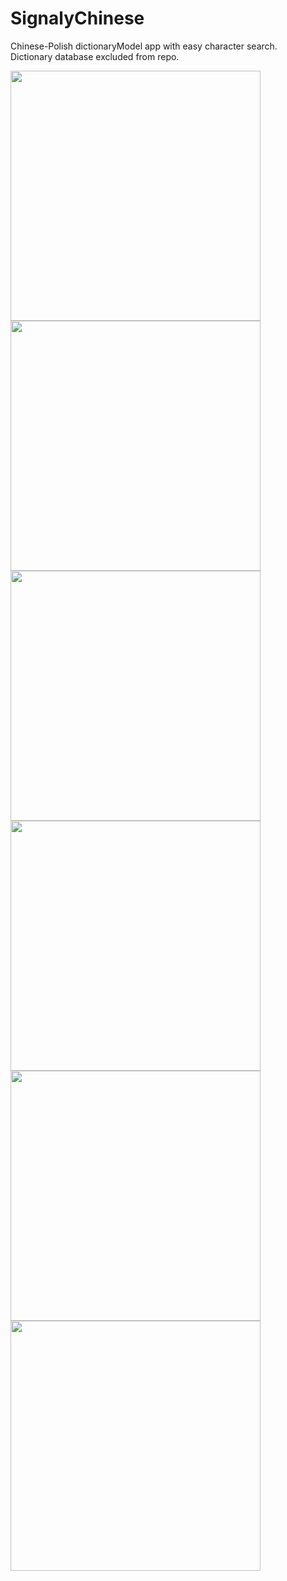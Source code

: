 # SignalyChinese

<p>
  Chinese-Polish dictionaryModel app with easy character search. <br>
  Dictionary database excluded from repo.
</p>

<img src="https://github.com/nestrockx/SignalyChinese-code/assets/72703958/d3076371-005a-4154-8273-fe095a2ad08a" width="400">
<br>
<img src="https://github.com/nestrockx/SignalyChinese-code/assets/72703958/2ace1f35-ac3b-427e-855b-19aac6df39fd" width="400">
<br>
<img src="https://github.com/nestrockx/SignalyChinese-code/assets/72703958/f9bd6d6b-330f-4808-bc24-bee7b064f5d2" width="400">
<br>
<img src="https://github.com/nestrockx/SignalyChinese-code/assets/72703958/1b029a03-b741-4bd8-8328-f5ce023e37c6" width="400">
<br>
<img src="https://github.com/nestrockx/SignalyChinese-code/assets/72703958/1b029a03-b741-4bd8-8328-f5ce023e37c6" width="400">
<br>
<img src="https://github.com/nestrockx/SignalyChinese-code/assets/72703958/2a0785da-d87c-464d-93cd-900136374432" width="400">

